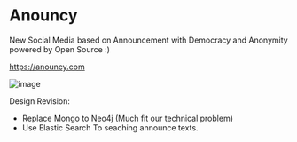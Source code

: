 # Anouncy

New Social Media based on Announcement with Democracy and Anonymity powered by Open Source :)

https://anouncy.com

![image](https://user-images.githubusercontent.com/10117616/190878365-dbe6a9b1-c64d-48a4-890a-363f7e6d261c.png)

Design Revision:

- Replace Mongo to Neo4j (Much fit our technical problem)
- Use Elastic Search To seaching announce texts.
